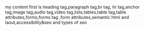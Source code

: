 my content first is heading tag,paragraph tag,br tag, hr tag,anchor tag,image tag,audio tag,video tag,lists,tables,table tag,table attributes,forms,forms tag ,form attributes,semantic html and laout,accessibility&seo and types of seo
